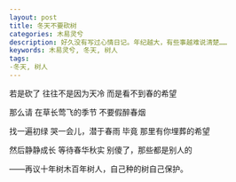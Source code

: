 ```yaml
---
layout: post
title: 冬天不要砍树
categories: 木易灵兮
description: 好久没有写过心情日记。年纪越大，有些事越难说清楚……
keywords: 木易灵兮, 冬天, 树人
tags:
-冬天, 树人
---
```


若是砍了
往往不是因为天冷
而是看不到春的希望

那么请
在草长莺飞的季节
不要假醉春烟

找一遍初绿
哭一会儿，潜于春雨
毕竟
那里有你埋葬的希望

然后静静成长
等待春华秋实
别傻了，那些都是别人的

——再议十年树木百年树人，自己种的树自己保护。
